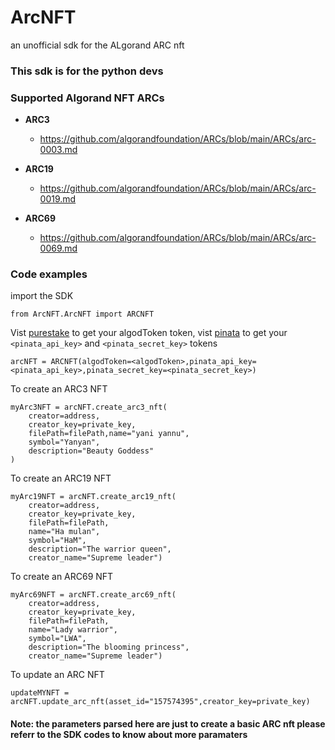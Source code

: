 # ArcNFT
an unofficial sdk for the ALgorand ARC nft

### This sdk is for the python devs


### Supported Algorand NFT ARCs

- **ARC3**
  - <https://github.com/algorandfoundation/ARCs/blob/main/ARCs/arc-0003.md>

- **ARC19**
  - <https://github.com/algorandfoundation/ARCs/blob/main/ARCs/arc-0019.md>

- **ARC69**
  - <https://github.com/algorandfoundation/ARCs/blob/main/ARCs/arc-0069.md>

### Code examples

import the SDK
```
from ArcNFT.ArcNFT import ARCNFT
```


Vist [purestake](https://developer.purestake.io/)  to get your algodToken token,
vist [pinata](https://app.pinata.cloud/keys)  to get your ```<pinata_api_key>``` and ```<pinata_secret_key>``` tokens
```
arcNFT = ARCNFT(algodToken=<algodToken>,pinata_api_key=<pinata_api_key>,pinata_secret_key=<pinata_secret_key>)
```


To create an ARC3 NFT

```
myArc3NFT = arcNFT.create_arc3_nft(
    creator=address,
    creator_key=private_key,
    filePath=filePath,name="yani yannu",
    symbol="Yanyan",
    description="Beauty Goddess"
)
```

To create an ARC19 NFT

```
myArc19NFT = arcNFT.create_arc19_nft(
    creator=address,
    creator_key=private_key,
    filePath=filePath,
    name="Ha mulan",
    symbol="HaM",
    description="The warrior queen",
    creator_name="Supreme leader")
```

To create an ARC69 NFT

```
myArc69NFT = arcNFT.create_arc69_nft(
    creator=address,
    creator_key=private_key,
    filePath=filePath,
    name="Lady warrior",
    symbol="LWA",
    description="The blooming princess",
    creator_name="Supreme leader")
```



To update an ARC NFT

```
updateMYNFT = arcNFT.update_arc_nft(asset_id="157574395",creator_key=private_key)
```

#### Note: the parameters parsed here are just to create a basic ARC nft please referr to the SDK codes to know about more paramaters
